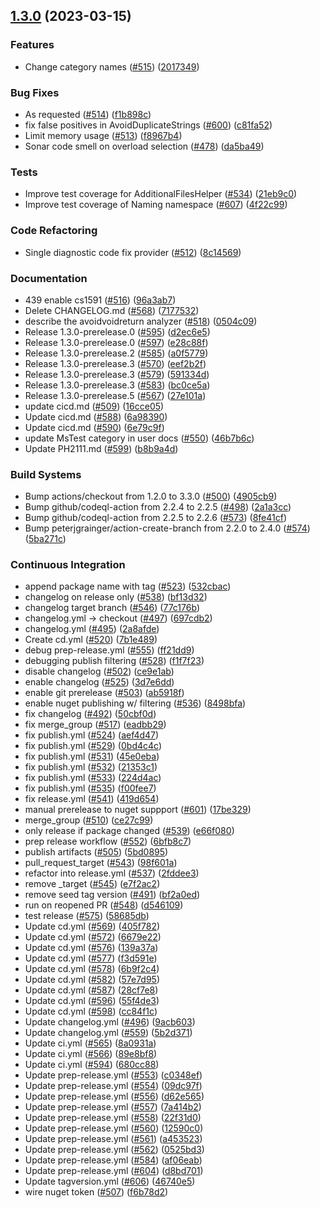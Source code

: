 ## [1.3.0](https://github.com/philips-software/roslyn-analyzers/compare/v0.0.0...v1.3.0) (2023-03-15)


### Features

* Change category names ([#515](https://github.com/philips-software/roslyn-analyzers/issues/515)) ([2017349](https://github.com/philips-software/roslyn-analyzers/commit/201734992dc4cc4250258234668122799c5d7ac8))


### Bug Fixes

* As requested ([#514](https://github.com/philips-software/roslyn-analyzers/issues/514)) ([f1b898c](https://github.com/philips-software/roslyn-analyzers/commit/f1b898c73b5a9d6ef7ce4c26b542b01b9064197a))
* fix false positives in AvoidDuplicateStrings ([#600](https://github.com/philips-software/roslyn-analyzers/issues/600)) ([c81fa52](https://github.com/philips-software/roslyn-analyzers/commit/c81fa52c415b5b5b1646500e497a3ed9c199a884))
* Limit memory usage ([#513](https://github.com/philips-software/roslyn-analyzers/issues/513)) ([f8967b4](https://github.com/philips-software/roslyn-analyzers/commit/f8967b4c80a818dcc10c980a31267beb644ed4a1))
* Sonar code smell on overload selection ([#478](https://github.com/philips-software/roslyn-analyzers/issues/478)) ([da5ba49](https://github.com/philips-software/roslyn-analyzers/commit/da5ba4929a2444792c8546aab20ddf242ef0ae5d))


### Tests

* Improve test coverage for AdditionalFilesHelper ([#534](https://github.com/philips-software/roslyn-analyzers/issues/534)) ([21eb9c0](https://github.com/philips-software/roslyn-analyzers/commit/21eb9c0afd7e4f2e650cfebe2eb022f668f28466))
* Improve test coverage of Naming namespace ([#607](https://github.com/philips-software/roslyn-analyzers/issues/607)) ([4f22c99](https://github.com/philips-software/roslyn-analyzers/commit/4f22c99e312e4c28d4fe385d7e0120dcac1e987d))


### Code Refactoring

* Single diagnostic code fix provider ([#512](https://github.com/philips-software/roslyn-analyzers/issues/512)) ([8c14569](https://github.com/philips-software/roslyn-analyzers/commit/8c14569ffe774ab97ee401e7d5be9b02f258b919))


### Documentation

* 439 enable cs1591 ([#516](https://github.com/philips-software/roslyn-analyzers/issues/516)) ([96a3ab7](https://github.com/philips-software/roslyn-analyzers/commit/96a3ab7e06e0295c54df8d955a6cf857a5afc0fc))
* Delete CHANGELOG.md ([#568](https://github.com/philips-software/roslyn-analyzers/issues/568)) ([7177532](https://github.com/philips-software/roslyn-analyzers/commit/7177532ed5eec10325e19708c658cdceb4e14a58))
* describe the avoidvoidreturn analyzer ([#518](https://github.com/philips-software/roslyn-analyzers/issues/518)) ([0504c09](https://github.com/philips-software/roslyn-analyzers/commit/0504c09473ded10ad5c7602b4cf90063ba2855e4))
* Release 1.3.0-prerelease.0  ([#595](https://github.com/philips-software/roslyn-analyzers/issues/595)) ([d2ec6e5](https://github.com/philips-software/roslyn-analyzers/commit/d2ec6e563fa23fa0d82882ce58aca5aef569aa6c))
* Release 1.3.0-prerelease.0  ([#597](https://github.com/philips-software/roslyn-analyzers/issues/597)) ([e28c88f](https://github.com/philips-software/roslyn-analyzers/commit/e28c88fba80c3c71990a3e4ccb622e18f779ebb4))
* Release 1.3.0-prerelease.2  ([#585](https://github.com/philips-software/roslyn-analyzers/issues/585)) ([a0f5779](https://github.com/philips-software/roslyn-analyzers/commit/a0f57791884ad95a3a411bb13953ae71d7b5b7da))
* Release 1.3.0-prerelease.3  ([#570](https://github.com/philips-software/roslyn-analyzers/issues/570)) ([eef2b2f](https://github.com/philips-software/roslyn-analyzers/commit/eef2b2fb5b2f9544c56c0b61b680a9e3ea6ee49a))
* Release 1.3.0-prerelease.3  ([#579](https://github.com/philips-software/roslyn-analyzers/issues/579)) ([591334d](https://github.com/philips-software/roslyn-analyzers/commit/591334d4815bf3352e60fede8be882bed44cc1ea))
* Release 1.3.0-prerelease.3  ([#583](https://github.com/philips-software/roslyn-analyzers/issues/583)) ([bc0ce5a](https://github.com/philips-software/roslyn-analyzers/commit/bc0ce5a5c2bedb24e26d09ddd26abde12f9558eb))
* Release 1.3.0-prerelease.5 ([#567](https://github.com/philips-software/roslyn-analyzers/issues/567)) ([27e101a](https://github.com/philips-software/roslyn-analyzers/commit/27e101afcd16b016b16fedb4889eef29145162e0))
* update cicd.md ([#509](https://github.com/philips-software/roslyn-analyzers/issues/509)) ([16cce05](https://github.com/philips-software/roslyn-analyzers/commit/16cce05a8d8e49634b7a1f82f17fd5bbc0a54245))
* Update cicd.md ([#588](https://github.com/philips-software/roslyn-analyzers/issues/588)) ([6a98390](https://github.com/philips-software/roslyn-analyzers/commit/6a983909848357e0dd61cfd7f1a157187e050a30))
* Update cicd.md ([#590](https://github.com/philips-software/roslyn-analyzers/issues/590)) ([6e79c9f](https://github.com/philips-software/roslyn-analyzers/commit/6e79c9f5e84c4f0eff6a82177725c4a9c5e3b440))
* update MsTest category in user docs ([#550](https://github.com/philips-software/roslyn-analyzers/issues/550)) ([46b7b6c](https://github.com/philips-software/roslyn-analyzers/commit/46b7b6c1e423a18e72348ffeb21f5877feade79c))
* Update PH2111.md ([#599](https://github.com/philips-software/roslyn-analyzers/issues/599)) ([b8b9a4d](https://github.com/philips-software/roslyn-analyzers/commit/b8b9a4d3ed3a99ee41d1420ea94878045ec2a080))


### Build Systems

* Bump actions/checkout from 1.2.0 to 3.3.0 ([#500](https://github.com/philips-software/roslyn-analyzers/issues/500)) ([4905cb9](https://github.com/philips-software/roslyn-analyzers/commit/4905cb96d8f8ee3a1e700ae2ff437f2d5f3e2de4))
* Bump github/codeql-action from 2.2.4 to 2.2.5 ([#498](https://github.com/philips-software/roslyn-analyzers/issues/498)) ([2a1a3cc](https://github.com/philips-software/roslyn-analyzers/commit/2a1a3cc28b4c1549c76ae77ca11957769db7c24e))
* Bump github/codeql-action from 2.2.5 to 2.2.6 ([#573](https://github.com/philips-software/roslyn-analyzers/issues/573)) ([8fe41cf](https://github.com/philips-software/roslyn-analyzers/commit/8fe41cf61bbbea3be091069fbc107f41f0c87089))
* Bump peterjgrainger/action-create-branch from 2.2.0 to 2.4.0 ([#574](https://github.com/philips-software/roslyn-analyzers/issues/574)) ([5ba271c](https://github.com/philips-software/roslyn-analyzers/commit/5ba271c600c2499f6a263bd2f0989a4c97139944))


### Continuous Integration

* append package name with tag ([#523](https://github.com/philips-software/roslyn-analyzers/issues/523)) ([532cbac](https://github.com/philips-software/roslyn-analyzers/commit/532cbace541351a4bdd40125ea6fe04521ff9e58))
* changelog on release only ([#538](https://github.com/philips-software/roslyn-analyzers/issues/538)) ([bf13d32](https://github.com/philips-software/roslyn-analyzers/commit/bf13d32060072496ca9241a25cabe0df6362370e))
* changelog target branch ([#546](https://github.com/philips-software/roslyn-analyzers/issues/546)) ([77c176b](https://github.com/philips-software/roslyn-analyzers/commit/77c176bf00bf28079961329a541c981706216982))
* changelog.yml -> checkout ([#497](https://github.com/philips-software/roslyn-analyzers/issues/497)) ([697cdb2](https://github.com/philips-software/roslyn-analyzers/commit/697cdb21b434a7b40cab52fb9210e954aa021e66))
* changelog.yml ([#495](https://github.com/philips-software/roslyn-analyzers/issues/495)) ([2a8afde](https://github.com/philips-software/roslyn-analyzers/commit/2a8afde557509dc774c0c8d110efdd16cff0b5aa))
* Create cd.yml ([#520](https://github.com/philips-software/roslyn-analyzers/issues/520)) ([7b1e489](https://github.com/philips-software/roslyn-analyzers/commit/7b1e489b177718b4d00d883b7b3cf8f0b4ef44fc))
* debug prep-release.yml ([#555](https://github.com/philips-software/roslyn-analyzers/issues/555)) ([ff21dd9](https://github.com/philips-software/roslyn-analyzers/commit/ff21dd91d304e75b2dfe115b37c67b8b008e0773))
* debugging publish filtering ([#528](https://github.com/philips-software/roslyn-analyzers/issues/528)) ([f1f7f23](https://github.com/philips-software/roslyn-analyzers/commit/f1f7f235c03b4496f009f742e1f4003b33671b37))
* disable changelog ([#502](https://github.com/philips-software/roslyn-analyzers/issues/502)) ([ce9e1ab](https://github.com/philips-software/roslyn-analyzers/commit/ce9e1ab1a6f5b3f49cc9d7f0bd66fb2e0ecca8b3))
* enable changelog ([#525](https://github.com/philips-software/roslyn-analyzers/issues/525)) ([3d7e6dd](https://github.com/philips-software/roslyn-analyzers/commit/3d7e6ddae138a8cb965696a78dcbd2babe4bce62))
* enable git prerelease ([#503](https://github.com/philips-software/roslyn-analyzers/issues/503)) ([ab5918f](https://github.com/philips-software/roslyn-analyzers/commit/ab5918ffff093f4874fa6d4269116dfe9986b555))
* enable nuget publishing w/ filtering ([#536](https://github.com/philips-software/roslyn-analyzers/issues/536)) ([8498bfa](https://github.com/philips-software/roslyn-analyzers/commit/8498bfa80722803133710d88597b31f74b7a528c))
* fix changelog ([#492](https://github.com/philips-software/roslyn-analyzers/issues/492)) ([50cbf0d](https://github.com/philips-software/roslyn-analyzers/commit/50cbf0d9a7cf418ba81a3603710757bbeebf7f9b))
* fix merge_group ([#517](https://github.com/philips-software/roslyn-analyzers/issues/517)) ([eadbb29](https://github.com/philips-software/roslyn-analyzers/commit/eadbb2911843eefe8a83dbc78ac96c670ccfa13c))
* fix publish.yml ([#524](https://github.com/philips-software/roslyn-analyzers/issues/524)) ([aef4d47](https://github.com/philips-software/roslyn-analyzers/commit/aef4d47fbec82ce1150b2231671a3a7fac7492c4))
* fix publish.yml ([#529](https://github.com/philips-software/roslyn-analyzers/issues/529)) ([0bd4c4c](https://github.com/philips-software/roslyn-analyzers/commit/0bd4c4c3f5f7124b1c67f5635de732dbd0621c51))
* fix publish.yml ([#531](https://github.com/philips-software/roslyn-analyzers/issues/531)) ([45e0eba](https://github.com/philips-software/roslyn-analyzers/commit/45e0eba95aba7d81b6ba20ff3d8c2fcf9ba481eb))
* fix publish.yml ([#532](https://github.com/philips-software/roslyn-analyzers/issues/532)) ([21353c1](https://github.com/philips-software/roslyn-analyzers/commit/21353c17edbc9a6c3618b9521860ba3b41e31b3c))
* fix publish.yml ([#533](https://github.com/philips-software/roslyn-analyzers/issues/533)) ([224d4ac](https://github.com/philips-software/roslyn-analyzers/commit/224d4ac147e40498bb45c04d3a5b3c39c7da1ac1))
* fix publish.yml ([#535](https://github.com/philips-software/roslyn-analyzers/issues/535)) ([f00fee7](https://github.com/philips-software/roslyn-analyzers/commit/f00fee7e7c77cf6ac4ae12740e013acf56d3ae25))
* fix release.yml ([#541](https://github.com/philips-software/roslyn-analyzers/issues/541)) ([419d654](https://github.com/philips-software/roslyn-analyzers/commit/419d6544169d7b0fee32989afa3906bfeb4cc7af))
* manual prerelease to nuget suppport ([#601](https://github.com/philips-software/roslyn-analyzers/issues/601)) ([17be329](https://github.com/philips-software/roslyn-analyzers/commit/17be3293d4fb0acec434cd4c0ba62544c3f32a75))
* merge_group ([#510](https://github.com/philips-software/roslyn-analyzers/issues/510)) ([ce27c99](https://github.com/philips-software/roslyn-analyzers/commit/ce27c99c9d9c9f401eab25efd7cf5993ed3e0f74))
* only release if package changed ([#539](https://github.com/philips-software/roslyn-analyzers/issues/539)) ([e66f080](https://github.com/philips-software/roslyn-analyzers/commit/e66f08026f88ca2320e8db93824b4912ce8a3d98))
* prep release workflow ([#552](https://github.com/philips-software/roslyn-analyzers/issues/552)) ([6bfb8c7](https://github.com/philips-software/roslyn-analyzers/commit/6bfb8c72654719fdf472d052a15b582b329d1be5))
* publish artifacts ([#505](https://github.com/philips-software/roslyn-analyzers/issues/505)) ([5bd0895](https://github.com/philips-software/roslyn-analyzers/commit/5bd0895bc90272fb0d40fd0e8b97db97a52b9102))
* pull_request_target ([#543](https://github.com/philips-software/roslyn-analyzers/issues/543)) ([98f601a](https://github.com/philips-software/roslyn-analyzers/commit/98f601ad3ed557dcbedee1192bc24f595a772839))
* refactor into release.yml ([#537](https://github.com/philips-software/roslyn-analyzers/issues/537)) ([2fddee3](https://github.com/philips-software/roslyn-analyzers/commit/2fddee375e73be46eff0d881e4cb0f6b1d716026))
* remove _target ([#545](https://github.com/philips-software/roslyn-analyzers/issues/545)) ([e7f2ac2](https://github.com/philips-software/roslyn-analyzers/commit/e7f2ac293922635e9834d00c4cfdfba7ec4d7260))
* remove seed tag version ([#491](https://github.com/philips-software/roslyn-analyzers/issues/491)) ([bf2a0ed](https://github.com/philips-software/roslyn-analyzers/commit/bf2a0ed9e41a433239d89736a3082e26fa9e7d48))
* run on reopened PR ([#548](https://github.com/philips-software/roslyn-analyzers/issues/548)) ([d546109](https://github.com/philips-software/roslyn-analyzers/commit/d5461090c6f3cd5a962bd808b53ae41228ba08df))
* test release ([#575](https://github.com/philips-software/roslyn-analyzers/issues/575)) ([58685db](https://github.com/philips-software/roslyn-analyzers/commit/58685db5ed3c6e2e449737d49fcf50ca50987f3e))
* Update cd.yml ([#569](https://github.com/philips-software/roslyn-analyzers/issues/569)) ([405f782](https://github.com/philips-software/roslyn-analyzers/commit/405f782c682bde60f139541dd49fd77d07b13685))
* Update cd.yml ([#572](https://github.com/philips-software/roslyn-analyzers/issues/572)) ([6679e22](https://github.com/philips-software/roslyn-analyzers/commit/6679e22476d21fcc3e2aa1745815cb1f2b88808a))
* Update cd.yml ([#576](https://github.com/philips-software/roslyn-analyzers/issues/576)) ([139a37a](https://github.com/philips-software/roslyn-analyzers/commit/139a37a45432cff5bb8f10d481095d6d92cb3db6))
* Update cd.yml ([#577](https://github.com/philips-software/roslyn-analyzers/issues/577)) ([f3d591e](https://github.com/philips-software/roslyn-analyzers/commit/f3d591e93e1259499afe7975148f5213c81384ff))
* Update cd.yml ([#578](https://github.com/philips-software/roslyn-analyzers/issues/578)) ([6b9f2c4](https://github.com/philips-software/roslyn-analyzers/commit/6b9f2c466df9aaa1a8a871aa06a8e4ffeea7eb88))
* Update cd.yml ([#582](https://github.com/philips-software/roslyn-analyzers/issues/582)) ([57e7d95](https://github.com/philips-software/roslyn-analyzers/commit/57e7d9519f7ef0054e544b6bee2caf3a67fdd4ed))
* Update cd.yml ([#587](https://github.com/philips-software/roslyn-analyzers/issues/587)) ([28cf7e8](https://github.com/philips-software/roslyn-analyzers/commit/28cf7e812f0bc0244cefcc6420aaf2356a7d296f))
* Update cd.yml ([#596](https://github.com/philips-software/roslyn-analyzers/issues/596)) ([55f4de3](https://github.com/philips-software/roslyn-analyzers/commit/55f4de315f1c02e12a3becaaa69d03979b90cadf))
* Update cd.yml ([#598](https://github.com/philips-software/roslyn-analyzers/issues/598)) ([cc84f1c](https://github.com/philips-software/roslyn-analyzers/commit/cc84f1c81f22ca048d6e4d13be15fbbe9f28a606))
* Update changelog.yml ([#496](https://github.com/philips-software/roslyn-analyzers/issues/496)) ([9acb603](https://github.com/philips-software/roslyn-analyzers/commit/9acb60344e962c170197be0cad9f6887fb6b0694))
* Update changelog.yml ([#559](https://github.com/philips-software/roslyn-analyzers/issues/559)) ([5b2d371](https://github.com/philips-software/roslyn-analyzers/commit/5b2d3716f6b14bfee2ee2895f99d50e226307c7a))
* Update ci.yml ([#565](https://github.com/philips-software/roslyn-analyzers/issues/565)) ([8a0931a](https://github.com/philips-software/roslyn-analyzers/commit/8a0931a597d7914fcf48a45f58dc9c320ed3779c))
* Update ci.yml ([#566](https://github.com/philips-software/roslyn-analyzers/issues/566)) ([89e8bf8](https://github.com/philips-software/roslyn-analyzers/commit/89e8bf8891cca69ae1b774a2d8273bd1e7d25211))
* Update ci.yml ([#594](https://github.com/philips-software/roslyn-analyzers/issues/594)) ([680cc88](https://github.com/philips-software/roslyn-analyzers/commit/680cc88719984a014365046e260bf9dab526127d))
* Update prep-release.yml ([#553](https://github.com/philips-software/roslyn-analyzers/issues/553)) ([c0348ef](https://github.com/philips-software/roslyn-analyzers/commit/c0348efcc16bdcc25de708a75db15ba6cdfaecd4))
* Update prep-release.yml ([#554](https://github.com/philips-software/roslyn-analyzers/issues/554)) ([09dc97f](https://github.com/philips-software/roslyn-analyzers/commit/09dc97f5098247a657488eed3f36771ba93943f9))
* Update prep-release.yml ([#556](https://github.com/philips-software/roslyn-analyzers/issues/556)) ([d62e565](https://github.com/philips-software/roslyn-analyzers/commit/d62e565dbeda6b89b26d976d1d45bb36b40ad611))
* Update prep-release.yml ([#557](https://github.com/philips-software/roslyn-analyzers/issues/557)) ([7a414b2](https://github.com/philips-software/roslyn-analyzers/commit/7a414b2333fff597fdefa09b51f572c82e4e9784))
* Update prep-release.yml ([#558](https://github.com/philips-software/roslyn-analyzers/issues/558)) ([22f31d0](https://github.com/philips-software/roslyn-analyzers/commit/22f31d0031fc601d2b1121233a3ea571186b31ed))
* Update prep-release.yml ([#560](https://github.com/philips-software/roslyn-analyzers/issues/560)) ([12590c0](https://github.com/philips-software/roslyn-analyzers/commit/12590c0272329a05c55c39019eab6e5d3626b77c))
* Update prep-release.yml ([#561](https://github.com/philips-software/roslyn-analyzers/issues/561)) ([a453523](https://github.com/philips-software/roslyn-analyzers/commit/a4535237865244daadd8bc74d51ef8b724f22c9e))
* Update prep-release.yml ([#562](https://github.com/philips-software/roslyn-analyzers/issues/562)) ([0525bd3](https://github.com/philips-software/roslyn-analyzers/commit/0525bd3510facea06a4b750889aa806774ff70d5))
* Update prep-release.yml ([#584](https://github.com/philips-software/roslyn-analyzers/issues/584)) ([af06eab](https://github.com/philips-software/roslyn-analyzers/commit/af06eab3fb5eb8bdf5893898e34f9a9235bd821e))
* Update prep-release.yml ([#604](https://github.com/philips-software/roslyn-analyzers/issues/604)) ([d8bd701](https://github.com/philips-software/roslyn-analyzers/commit/d8bd70112632b3282b8e567f87829850f092306d))
* Update tagversion.yml ([#606](https://github.com/philips-software/roslyn-analyzers/issues/606)) ([46740e5](https://github.com/philips-software/roslyn-analyzers/commit/46740e59ba21099013cf5af49b4dfa3e0d6ed6b2))
* wire nuget token ([#507](https://github.com/philips-software/roslyn-analyzers/issues/507)) ([f6b78d2](https://github.com/philips-software/roslyn-analyzers/commit/f6b78d25ded2d9cc3f46f5c58a81c4d2db15e4bf))




